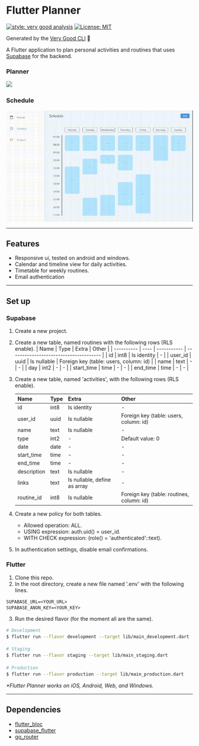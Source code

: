 # Flutter Planner

[![style: very good analysis][very_good_analysis_badge]][very_good_analysis_link]
[![License: MIT][license_badge]][license_link]

Generated by the [Very Good CLI][very_good_cli_link] 🤖

A Flutter application to plan personal activities and routines that uses [Supabase](https://supabase.com/) for the backend.


### Planner
<img src="screenshots/planner.gif" height="300">

### Schedule
<img src="screenshots/schedule.gif" height="300">

---
## Features

- Responsive ui, tested on android and windows.
- Calendar and timeline view for daily activities.
- Timetable for weekly routines.
- Email authentication

---
## Set up

### Supabase

1. Create a new project.
2. Create a new table, named routines with the following rows (RLS enable).
    | Name       | Type | Extra       | Other                                  |
    | ---------- | ---- | ----------- | -------------------------------------- |
    | id         | int8 | Is identity | -                                      |
    | user_id    | uuid | Is nullable | Foreign key (table: users, column: id) |
    | name       | text | -           | -                                      |
    | day        | int2 | -           | -                                      |
    | start_time | time | -           | -                                      |
    | end_time   | time | -           | -                                      |

3. Create a new table, named 'activities', with the following rows (RLS enable).

   | Name        | Type | Extra                        | Other                                     |
   | ----------- | ---- | ---------------------------- | ----------------------------------------- |
   | id          | int8 | Is identity                  | -                                         |
   | user_id     | uuid | Is nullable                  | Foreign key (table: users, column: id)    |
   | name        | text | Is nullable                  | -                                         |
   | type        | int2 | -                            | Default value: 0                          |
   | date        | date | -                            | -                                         |
   | start_time  | time | -                            | -                                         |
   | end_time    | time | -                            | -                                         |
   | description | text | Is nullable                  | -                                         |
   | links       | text | Is nullable, define as array | -                                         |
   | routine_id  | int8 | Is nullable                  | Foreign key (table: routines, column: id) |
   
4. Create a new policy for both tables.
   - Allowed operation: ALL.
   - USING expression: auth.uid() = user_id.
   - WITH CHECK expression: (role() = 'authenticated'::text).
5. In authentication settings, disable email confirmations.
   
### Flutter

1. Clone this repo.
2. In the root directory, create a new file named '.env' with the following lines.
``` env
SUPABASE_URL=<YOUR_URL>
SUPABASE_ANON_KEY=<YOUR_KEY>
```
3. Run the desired flavor (for the moment all are the same).
```sh
# Development
$ flutter run --flavor development --target lib/main_development.dart

# Staging
$ flutter run --flavor staging --target lib/main_staging.dart

# Production
$ flutter run --flavor production --target lib/main_production.dart
```

_\*Flutter Planner works on iOS, Android, Web, and Windows._

---

## Dependencies

- [flutter_bloc](https://pub.dev/packages/flutter_bloc)
- [supabase_flutter](https://pub.dev/packages/supabase_flutter)
- [go_router](https://pub.dev/packages/go_router)


[coverage_badge]: coverage_badge.svg
[flutter_localizations_link]: https://api.flutter.dev/flutter/flutter_localizations/flutter_localizations-library.html
[internationalization_link]: https://flutter.dev/docs/development/accessibility-and-localization/internationalization
[license_badge]: https://img.shields.io/badge/license-MIT-blue.svg
[license_link]: https://opensource.org/licenses/MIT
[very_good_analysis_badge]: https://img.shields.io/badge/style-very_good_analysis-B22C89.svg
[very_good_analysis_link]: https://pub.dev/packages/very_good_analysis
[very_good_cli_link]: https://github.com/VeryGoodOpenSource/very_good_cli

